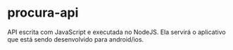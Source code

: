 # procura-api
API escrita com JavaScript e executada no NodeJS. Ela servirá o aplicativo que está sendo desenvolvido para android/ios.
